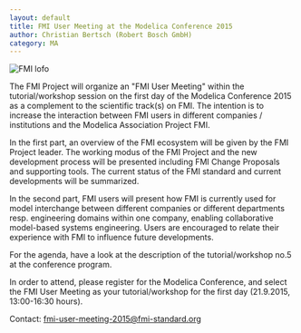 ```yaml
---
layout: default
title: FMI User Meeting at the Modelica Conference 2015
author: Christian Bertsch (Robert Bosch GmbH)
category: MA
---
```

![FMI lofo](https://www.modelica.org/publications/newsletters/2015-1/images/fmi_user_meeting_1.png)

The FMI Project will organize an "FMI User Meeting" within the tutorial/workshop session on the first day of the Modelica Conference 2015 as a complement to the scientific track(s) on FMI. The intention is to increase the interaction between FMI users in different companies / institutions and the Modelica Association Project FMI.

In the first part, an overview of the FMI ecosystem will be given by the FMI Project leader. The working modus of the FMI Project and the new development process will be presented including FMI Change Proposals and supporting tools. The current status of the FMI standard and current developments will be summarized.

In the second part, FMI users will present how FMI is currently used for model interchange between different companies or different departments resp. engineering domains within one company, enabling collaborative model-based systems engineering. Users are encouraged to relate their experience with FMI to influence future developments.

For the agenda, have a look at the description of the tutorial/workshop no.5 at the conference program.

In order to attend, please register for the Modelica Conference, and select the FMI User Meeting as your tutorial/workshop for the first day (21.9.2015, 13:00-16:30 hours).

Contact: fmi-user-meeting-2015@fmi-standard.org